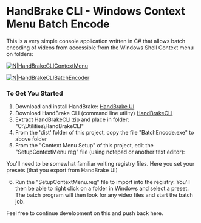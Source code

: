 # HandBrake CLI - Windows Context Menu Batch Encode


This is a very simple console application written in C# that allows batch encoding of videos from accessible from the Windows Shell Context menu on folders:

[![N|HandBrakeCLIContextMenu](https://portfolio.jb-net.co.uk/shared/HBBatchEncode.png)]()

[![N|HandBrakeCLIBatchEncoder](https://portfolio.jb-net.co.uk/shared/BatchEncoder.png)]()

### To Get You Started

1. Download and install HandBrake: [HandBrake UI](https://handbrake.fr/)
2. Download HandBrake CLI (command line utility) [HandBrakeCLI](https://handbrake.fr/downloads2.php)
3. Extract HandBrakeCLI zip and place in folder: "C:\Utilities\HandBrakeCLI"
4. From the 'dist' folder of this project, copy the file "BatchEncode.exe" to above folder
5. From the "Context Menu Setup" of this project, edit the "SetupContextMenu.reg" file (using notepad or another text editor):

You'll need to be somewhat familiar writing registry files. Here you set your presets (that you export from HandBrake UI)

6. Run the "SetupContextMenu.reg" file to import into the registry. You'll then be able to right click on a folder in Windows and select a preset.
The batch program will then look for any video files and start the batch job.

Feel free to continue development on this and push back here.
